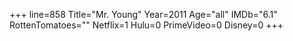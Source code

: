 +++
line=858
Title="Mr. Young"
Year=2011
Age="all"
IMDb="6.1"
RottenTomatoes=""
Netflix=1
Hulu=0
PrimeVideo=0
Disney=0
+++

